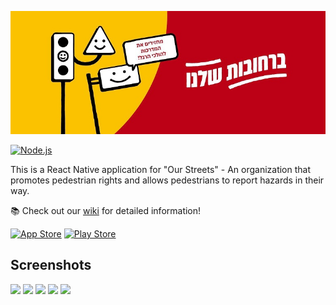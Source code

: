 <p align="center">
<img src="banner.jpg">
</p>

[![Node.js](https://github.com/orellazri/ourstreets/actions/workflows/node.js.yml/badge.svg)](https://github.com/orellazri/ourstreets/actions/workflows/node.js.yml)

This is a React Native application for "Our Streets" - An organization that promotes pedestrian rights and allows pedestrians to report hazards in their way.

📚 Check out our [wiki](https://github.com/orellazri/ourstreets/wiki) for detailed information!

[![App Store](https://developer.apple.com/assets/elements/badges/download-on-the-app-store.svg)](#)
[![Play Store](https://lh3.googleusercontent.com/cjsqrWQKJQp9RFO7-hJ9AfpKzbUb_Y84vXfjlP0iRHBvladwAfXih984olktDhPnFqyZ0nu9A5jvFwOEQPXzv7hr3ce3QVsLN8kQ2Ao=s0)](https://play.google.com/store/apps/details?id=org.ourstreets.ourstreets)

## Screenshots
<img width="250" src="https://user-images.githubusercontent.com/32670283/158578680-3c7c1b54-0282-477a-8fd0-c2294ad43f7f.png" />
<img width="250" src="https://user-images.githubusercontent.com/99403939/166322478-12081e8a-b19f-40d8-893e-a799bcc0cd1d.png" />
<img width="250" src="https://user-images.githubusercontent.com/99403939/166322353-a277b121-4552-42b3-ac93-f07ca23a15bc.png" />
<img width="250" src="https://user-images.githubusercontent.com/32670283/158579585-7c432993-2a16-4663-9f5a-b3fd2ff47709.png" />
<img width="250" src="https://user-images.githubusercontent.com/32670283/158579753-dc708a76-5e53-4124-a9fd-3d2d6d19ab80.png" />
